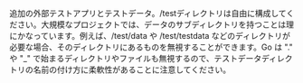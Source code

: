 追加の外部テストアプリとテストデータ。/testディレクトリは自由に構成してください。大規模なプロジェクトでは、データのサブディレクトリを持つことは理にかなっています。例えば、/test/data や /test/testdata などのディレクトリが必要な場合、そのディレクトリにあるものを無視することができます。Go は "." や "_" で始まるディレクトリやファイルも無視するので、テストデータディレクトリの名前の付け方に柔軟性があることに注意してください。
